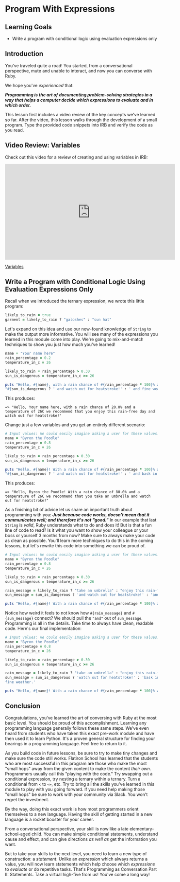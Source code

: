 # Program With Expressions

## Learning Goals

* Write a program with conditional logic using evaluation expressions only

## Introduction

You've traveled quite a road! You started, from a conversational
perspective, mute and unable to interact, and now you can converse with Ruby.

We hope you've _experienced_ that:

***Programming is the art of documenting problem-solving strategies in a way that
helps a computer decide which expressions to evaluate and in which order.***

This lesson first includes a video review of the key concepts we've learned so far. 
After the video, this lesson walks through the development of a small program. Type the
provided code snippets into IRB and verify the code as you read.

## Video Review: Variables

Check out this video for a review of creating and using variables in IRB:

<iframe width="560" height="315" src="https://www.youtube.com/embed/0FHgtMRrKGs" frameborder="0" allow="accelerometer; autoplay; encrypted-media; gyroscope; picture-in-picture" allowfullscreen></iframe>

[Variables](https://youtu.be/0FHgtMRrKGs)

## Write a Program with Conditional Logic Using Evaluation Expressions Only

Recall when we introduced the ternary expression, we wrote this little program:

```ruby
likely_to_rain = true
garment = likely_to_rain ? "galoshes" : "sun hat"
```

Let's expand on this idea and use our new-found knowledge of `String` to make
the output more informative. You will see many of the expressions you learned
in this module come into play. We're going to mix-and-match techniques to show
you just how much you've learned!

```ruby
name = "Your name here"
rain_percentage = 0.2
temperature_in_c = 26

likely_to_rain = rain_percentage > 0.30
sun_is_dangerous = temperature_in_c >= 26

puts "Hello, #{name}, with a rain chance of #{rain_percentage * 100}% and a temperature of #{temperature_in_c}C we recommend that you " + (likely_to_rain ? "take an umbrella" : "enjoy this rain-free day") +
"#{sun_is_dangerous ? ' and watch out for heatstroke!' : ' and fine weather.'}"
```

This produces:

```text
=> "Hello, Your name here, with a rain chance of 20.0% and a temperature of 26C we recommend that you enjoy this rain-free day and watch out for heatstroke!"
```

Change just a few variables and you get an entirely different scenario:

```ruby
# Input values: We could easily imagine asking a user for these values.
name = "Byron the Poodle"
rain_percentage = 0.8
temperature_in_c = 26

likely_to_rain = rain_percentage > 0.30
sun_is_dangerous = temperature_in_c >= 26

puts "Hello, #{name}! With a rain chance of #{rain_percentage * 100}% and a temperature of #{temperature_in_c}C we recommend that you " + (likely_to_rain ? "take an umbrella" : "enjoy this rain-free day") +
"#{sun_is_dangerous ? ' and watch out for heatstroke!' : ' and bask in this fine weather.'}"
```

This produces:

```text
=> "Hello, Byron the Poodle! With a rain chance of 80.0% and a temperature of 26C we recommend that you take an umbrella and watch out for heatstroke!"
```

As a finishing bit of advice let us share an important truth about programming
with you: ***Just because code works, doesn't mean that it communicates well;
and therefore it's not "good."*** In our example that last `String` is _valid_,
Ruby understands what to do and does it! But is that a fun line of code to
read? Is it what you want to show your colleague or your boss or yourself 3
months from now? Make sure to always make your code as clean as possible.
You'll learn more techniques to do this in the coming lessons, but let's
rewrite this code into something we can be proud of.

```ruby
# Input values: We could easily imagine asking a user for these values.
name = "Byron the Poodle"
rain_percentage = 0.8
temperature_in_c = 26

likely_to_rain = rain_percentage > 0.30
sun_is_dangerous = temperature_in_c >= 26

rain_message = likely_to_rain ? "take an umbrella" : "enjoy this rain-free day"
sun_message = sun_is_dangerous ? 'and watch out for heatstroke!' : 'and bask in this fine weather.'

puts "Hello, #{name}! With a rain chance of #{rain_percentage * 100}% and a temperature of #{temperature_in_c}C we recommend that you #{rain_message} #{sun_message}"
```

Notice how weird it feels to not know how `#{rain_message}` and
`#{sun_message}` connect? We should pull the `"and"` out of `sun_message`.
Programming is all in the details. Take time to always have clean, readable
code. Here's our final implementation:

```ruby
# Input values: We could easily imagine asking a user for these values.
name = "Byron the Poodle"
rain_percentage = 0.8
temperature_in_c = 26

likely_to_rain = rain_percentage > 0.30
sun_is_dangerous = temperature_in_c >= 26

rain_message = likely_to_rain ? "take an umbrella" : "enjoy this rain-free day"
sun_message = sun_is_dangerous ? 'watch out for heatstroke!' : 'bask in this
fine weather.'

puts "Hello, #{name}! With a rain chance of #{rain_percentage * 100}% and a temperature of #{temperature_in_c}C we recommend that you #{rain_message} and #{sun_message}"
```

## Conclusion

Congratulations, you've learned the art of conversing with Ruby at the most
basic level. You should be proud of this accomplishment. Learning any
programming language generally follows these same steps. We've even heard from
students who have taken this exact pre-work module and have then used it to
learn Python. It's a proven general structure for finding your bearings in a
programming language. Feel free to return to it.

As you build code in future lessons, be sure to try to make tiny 
changes and make sure the code still works. Flatiron School has learned that the 
students who are most successful in this program are those who make the most "small
hops" away from the given content to make the content *their own*. Programmers
usually call this "playing with the code." Try swapping out a conditional expression,
try nesting a ternary within a ternary. Turn a conditional from `<` to `<=`, etc.
Try to bring all the skills you've learned in this module to play with you going 
forward. If you need help making those "small hops" be sure to work with your community
via Slack.  You won't regret the investment.

By the way, doing this exact work is how most programmers orient themselves to
a new language. Having the skill of getting started in a new language is a
rocket booster for your career.

From a conversational perspective, your skill is now like a late
elementary-school-aged child.  You can make simple conditional statements,
understand cause and effect, and can give directions _as well as_ get the
information you want.

But to take your skills to the next level, you need to learn a new type of
construction: a _statement_. Unlike an _expression_ which always returns a
value, you will now learn statements which help choose which _expressions_ to
_evaluate_ or do repetitive tasks. That's Programming as Conversation Part II:
Statements. Take a virtual high-five from us! You've come a long way!

